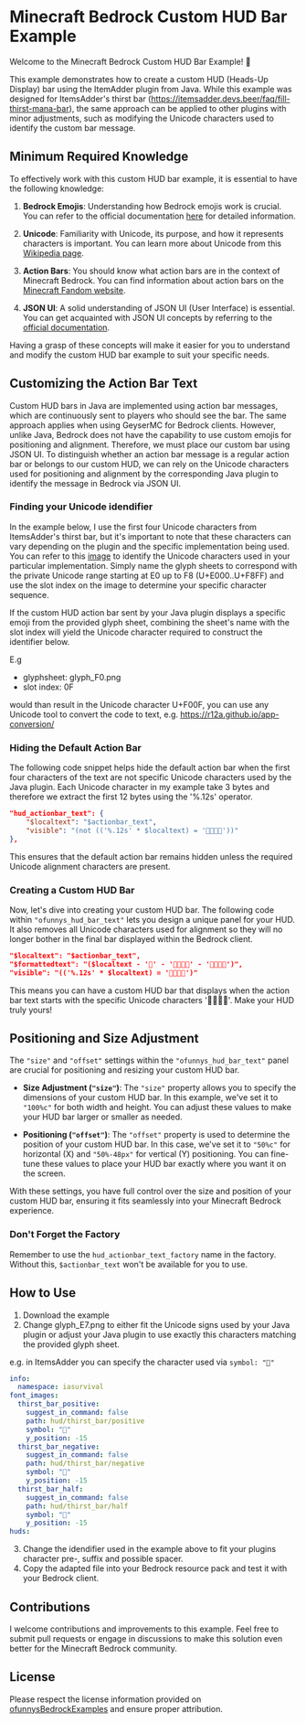 # Minecraft Bedrock Custom HUD Bar Example

Welcome to the Minecraft Bedrock Custom HUD Bar Example! 🌟

This example demonstrates how to create a custom HUD (Heads-Up Display) bar using the ItemAdder plugin from Java. While this example was designed for ItemsAdder's thirst bar (https://itemsadder.devs.beer/faq/fill-thirst-mana-bar), the same approach can be applied to other plugins with minor adjustments, such as modifying the Unicode characters used to identify the custom bar message.

## Minimum Required Knowledge

To effectively work with this custom HUD bar example, it is essential to have the following knowledge:

1. **Bedrock Emojis**: Understanding how Bedrock emojis work is crucial. You can refer to the official documentation [here](https://wiki.bedrock.dev/concepts/emojis.html) for detailed information.

2. **Unicode**: Familiarity with Unicode, its purpose, and how it represents characters is important. You can learn more about Unicode from this [Wikipedia page](https://en.wikipedia.org/wiki/Unicode).

3. **Action Bars**: You should know what action bars are in the context of Minecraft Bedrock. You can find information about action bars on the [Minecraft Fandom website](https://minecraft.fandom.com/wiki/Commands/title).

4. **JSON UI**: A solid understanding of JSON UI (User Interface) is essential. You can get acquainted with JSON UI concepts by referring to the [official documentation](https://wiki.bedrock.dev/json-ui/json-ui-intro.html).

Having a grasp of these concepts will make it easier for you to understand and modify the custom HUD bar example to suit your specific needs.

## Customizing the Action Bar Text

Custom HUD bars in Java are implemented using action bar messages, which are continuously sent to players who should see the bar. The same approach applies when using GeyserMC for Bedrock clients. However, unlike Java, Bedrock does not have the capability to use custom emojis for positioning and alignment. Therefore, we must place our custom bar using JSON UI. To distinguish whether an action bar message is a regular action bar or belongs to our custom HUD, we can rely on the Unicode characters used for positioning and alignment by the corresponding Java plugin to identify the message in Bedrock via JSON UI.

### Finding your Unicode idendifier

In the example below, I use the first four Unicode characters from ItemsAdder's thirst bar, but it's important to note that these characters can vary depending on the plugin and the specific implementation being used. You can refer to this [image](https://wiki.bedrock.dev/concepts/emojis.html#rp-font-glyph-e0-png) to identify the Unicode characters used in your particular implementation. Simply name the glyph sheets to correspond with the private Unicode range starting at E0 up to F8 (U+E000..U+F8FF) and use the slot index on the image to determine your specific character sequence.

If the custom HUD action bar sent by your Java plugin displays a specific emoji from the provided glyph sheet, combining the sheet's name with the slot index will yield the Unicode character required to construct the identifier below.

E.g

- glyphsheet: glyph_F0.png
- slot index: 0F

would than result in the Unicode character U+F00F, you can use any Unicode tool to convert the code to text, e.g. https://r12a.github.io/app-conversion/

### Hiding the Default Action Bar

The following code snippet helps hide the default action bar when the first four characters of the text are not specific Unicode characters used by the Java plugin.
Each Unicode character in my example take 3 bytes and therefore we extract the first 12 bytes using the '%.12s' operator.

```json
"hud_actionbar_text": {
    "$localtext": "$actionbar_text",
    "visible": "(not (('%.12s' * $localtext) = ''))"
},
```

This ensures that the default action bar remains hidden unless the required Unicode alignment characters are present.

### Creating a Custom HUD Bar

Now, let's dive into creating your custom HUD bar. The following code within `"ofunnys_hud_bar_text"` lets you design a unique panel for your HUD. It also removes all Unicode characters used for alignment so they will no longer bother in the final bar displayed within the Bedrock client.

```json
"$localtext": "$actionbar_text",
"$formattedtext": "($localtext - '' - '' - '')",
"visible": "(('%.12s' * $localtext) = '')"
```

This means you can have a custom HUD bar that displays when the action bar text starts with the specific Unicode characters ''. Make your HUD truly yours!


## Positioning and Size Adjustment

The `"size"` and `"offset"` settings within the `"ofunnys_hud_bar_text"` panel are crucial for positioning and resizing your custom HUD bar.

- **Size Adjustment (`"size"`)**: The `"size"` property allows you to specify the dimensions of your custom HUD bar. In this example, we've set it to `"100%c"` for both width and height. You can adjust these values to make your HUD bar larger or smaller as needed.

- **Positioning (`"offset"`)**: The `"offset"` property is used to determine the position of your custom HUD bar. In this case, we've set it to `"50%c"` for horizontal (X) and `"50%-48px"` for vertical (Y) positioning. You can fine-tune these values to place your HUD bar exactly where you want it on the screen.

With these settings, you have full control over the size and position of your custom HUD bar, ensuring it fits seamlessly into your Minecraft Bedrock experience.

### Don't Forget the Factory

Remember to use the `hud_actionbar_text_factory` name in the factory. Without this, `$actionbar_text` won't be available for you to use.

## How to Use

1. Download the example
2. Change glyph_E7.png to either fit the Unicode signs used by your Java plugin or adjust your Java plugin to use exactly this characters matching the provided glyph sheet.

e.g. in ItemsAdder you can specify the character used via `symbol: ""`

```YAML
info:
  namespace: iasurvival
font_images:
  thirst_bar_positive:
    suggest_in_command: false
    path: hud/thirst_bar/positive
    symbol: ""
    y_position: -15
  thirst_bar_negative:
    suggest_in_command: false
    path: hud/thirst_bar/negative
    symbol: ""
    y_position: -15
  thirst_bar_half:
    suggest_in_command: false
    path: hud/thirst_bar/half
    symbol: ""
    y_position: -15
huds:
```

3. Change the idendifier used in the example above to fit your plugins character pre-, suffix and possible spacer.
4. Copy the adapted file into your Bedrock resource pack and test it with your Bedrock client.

## Contributions

I welcome contributions and improvements to this example. Feel free to submit pull requests or engage in discussions to make this solution even better for the Minecraft Bedrock community.

## License

Please respect the license information provided on [ofunnysBedrockExamples](https://github.com/ofunny/ofunnysBedrockExamples) and ensure proper attribution.